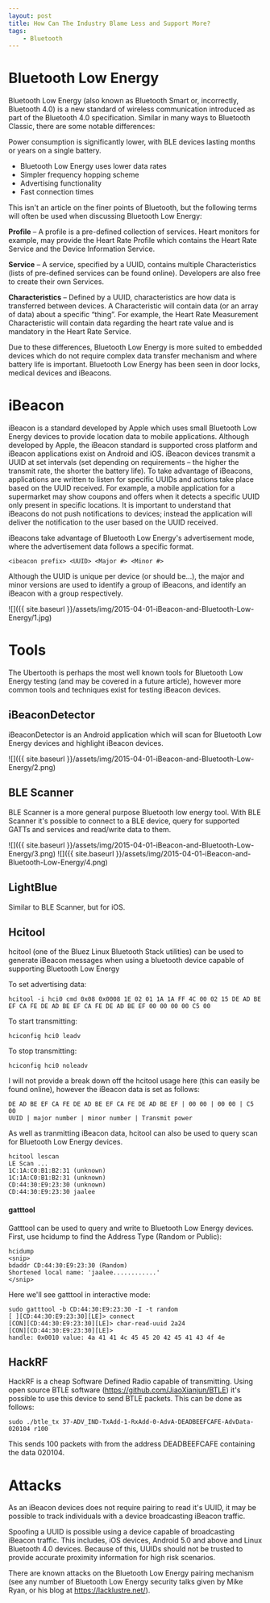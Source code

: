 ```yaml
---
layout: post
title: How Can The Industry Blame Less and Support More?
tags:
	- Bluetooth
---
```

# Bluetooth Low Energy
Bluetooth Low Energy (also known as Bluetooth Smart or, incorrectly, Bluetooth 4.0) is a new standard of wireless communication introduced as part of the Bluetooth 4.0 specification. Similar in many ways to Bluetooth Classic, there are some notable differences:

Power consumption is significantly lower, with BLE devices lasting months or years on a single battery.

- Bluetooth Low Energy uses lower data rates
- Simpler frequency hopping scheme
- Advertising functionality
- Fast connection times

This isn't an article on the finer points of Bluetooth, but the following terms will often be used when discussing Bluetooth Low Energy:

**Profile** – A profile is a pre-defined collection of services. Heart monitors for example, may provide the Heart Rate Profile which contains the Heart Rate Service and the Device Information Service.

**Service** – A service, specified by a UUID, contains multiple Characteristics (lists of pre-defined services can be found online). Developers are also free to create their own Services.

**Characteristics** – Defined by a UUID, characteristics are how data is transferred between devices. A Characteristic will contain data (or an array of data) about a specific “thing”. For example, the Heart Rate Measurement Characteristic will contain data regarding the heart rate value and is mandatory in the Heart Rate Service.

Due to these differences, Bluetooth Low Energy is more suited to embedded devices which do not require complex data transfer mechanism and where battery life is important. Bluetooth Low Energy has been seen in door locks, medical devices and iBeacons.


# iBeacon
iBeacon is a standard developed by Apple which uses small Bluetooth Low Energy devices to provide location data to mobile applications. Although developed by Apple, the iBeacon standard is supported cross platform and iBeacon applications exist on Android and iOS. iBeacon devices transmit a UUID at set intervals (set depending on requirements – the higher the transmit rate, the shorter the battery life). To take advantage of iBeacons, applications are written to listen for specific UUIDs and actions take place based on the UUID received. For example, a mobile application for a supermarket may show coupons and offers when it detects a specific UUID only present in specific locations. It is important to understand that iBeacons do not push notifications to devices; instead the application will deliver the notification to the user based on the UUID received.

iBeacons take advantage of Bluetooth Low Energy's advertisement mode, where the advertisement data follows a specific format.

```
<ibeacon prefix> <UUID> <Major #> <Minor #>
```

Although the UUID is unique per device (or should be...), the major and minor versions are used to identify a group of iBeacons, and identify an iBeacon with a group respectively.

![]({{ site.baseurl }}/assets/img/2015-04-01-iBeacon-and-Bluetooth-Low-Energy/1.jpg)

# Tools

The Ubertooth is perhaps the most well known tools for Bluetooth Low Energy testing (and may be covered in a future article), however more common tools and techniques exist for testing iBeacon devices.

## iBeaconDetector

iBeaconDetector is an Android application which will scan for Bluetooth Low Energy devices and highlight iBeacon devices.

![]({{ site.baseurl }}/assets/img/2015-04-01-iBeacon-and-Bluetooth-Low-Energy/2.png)

## BLE Scanner

BLE Scanner is a more general purpose Bluetooth low energy tool. With BLE Scanner it's possible to connect to a BLE device, query for supported GATTs and services and read/write data to them.

![]({{ site.baseurl }}/assets/img/2015-04-01-iBeacon-and-Bluetooth-Low-Energy/3.png)
![]({{ site.baseurl }}/assets/img/2015-04-01-iBeacon-and-Bluetooth-Low-Energy/4.png)

## LightBlue

Similar to BLE Scanner, but for iOS.

## Hcitool

hcitool (one of the Bluez Linux Bluetooth Stack utilities) can be used to generate iBeacon messages when using a bluetooth device capable of supporting Bluetooth Low Energy

To set advertising data:

```
hcitool -i hci0 cmd 0x08 0x0008 1E 02 01 1A 1A FF 4C 00 02 15 DE AD BE EF CA FE DE AD BE EF CA FE DE AD BE EF 00 00 00 00 C5 00
```

To start transmitting:
```
hciconfig hci0 leadv 
```

To stop transmitting:
```
hciconfig hci0 noleadv 
```

I will not provide a break down off the hcitool usage here (this can easily be found online), however the iBeacon data is set as follows:
```
DE AD BE EF CA FE DE AD BE EF CA FE DE AD BE EF | 00 00 | 00 00 | C5 00
UUID | major number | minor number | Transmit power
```

As well as tranmitting iBeacon data, hcitool can also be used to query scan for Bluetooth Low Energy devices.
```
hcitool lescan
LE Scan ...
1C:1A:C0:B1:B2:31 (unknown)
1C:1A:C0:B1:B2:31 (unknown)
CD:44:30:E9:23:30 (unknown)
CD:44:30:E9:23:30 jaalee
```

#### gatttool
Gatttool can be used to query and write to Bluetooth Low Energy devices. First, use hcidump to find the Address Type (Random or Public):

```
hcidump
<snip>
bdaddr CD:44:30:E9:23:30 (Random)
Shortened local name: 'jaalee............'
</snip>
```

Here we'll see gatttool in interactive mode:
```
sudo gatttool -b CD:44:30:E9:23:30 -I -t random
[ ][CD:44:30:E9:23:30][LE]> connect
[CON][CD:44:30:E9:23:30][LE]> char-read-uuid 2a24
[CON][CD:44:30:E9:23:30][LE]>
handle: 0x0010 value: 4a 41 41 4c 45 45 20 42 45 41 43 4f 4e
```

## HackRF
HackRF is a cheap Software Defined Radio capable of transmitting. Using open source BTLE software (https://github.com/JiaoXianjun/BTLE) it's possible to use this device to send BTLE packets. This can be done as follows:

```
sudo ./btle_tx 37-ADV_IND-TxAdd-1-RxAdd-0-AdvA-DEADBEEFCAFE-AdvData-020104 r100
```

This sends 100 packets with from the address DEADBEEFCAFE containing the data 020104.

# Attacks

As an iBeacon devices does not require pairing to read it's UUID, it may be possible to track individuals with a device broadcasting iBeacon traffic.

Spoofing a UUID is possible using a device capable of broadcasting iBeacon traffic. This includes, iOS devices, Android 5.0 and above and Linux Bluetooth 4.0 devices. Because of this, UUIDs should not be trusted to provide accurate proximity information for high risk scenarios.

There are known attacks on the Bluetooth Low Energy pairing mechanism (see any number of Bluetooth Low Energy security talks given by Mike Ryan, or his blog at https://lacklustre.net/).
